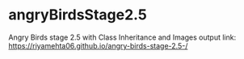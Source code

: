 # angryBirdsStage2.5
Angry Birds stage 2.5 with Class Inheritance and Images
output link: https://riyamehta06.github.io/angry-birds-stage-2.5-/
